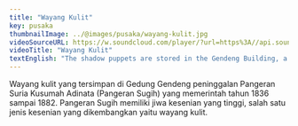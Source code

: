 ```yaml
---
title: "Wayang Kulit"
key: pusaka
thumbnailImage: ../@images/pusaka/wayang-kulit.jpg
videoSourceURL: https://w.soundcloud.com/player/?url=https%3A//api.soundcloud.com/tracks/1171308967&color=%23ff5500&auto_play=true&hide_related=false&show_comments=true&show_user=true&show_reposts=false&show_teaser=true
videoTitle: "Wayang Kulit"
textEnglish: "The shadow puppets are stored in the Gendeng Building, a legacy of Prince Suria Kusumah Adinata (Prince Sugih) who ruled from 1836 to 1882. Prince Sugih has a high artistic spirit, one type of art developed is shadow puppets."
---
```


Wayang kulit yang tersimpan di Gedung Gendeng peninggalan Pangeran Suria Kusumah Adinata (Pangeran Sugih) yang memerintah tahun 1836 sampai 1882.  Pangeran Sugih memiliki jiwa kesenian yang tinggi, salah satu jenis kesenian yang dikembangkan yaitu wayang kulit.